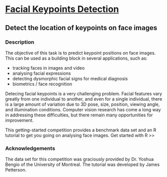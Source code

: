 # [Facial Keypoints Detection](https://www.kaggle.com/c/facial-keypoints-detection)
## Detect the location of keypoints on face images

### Description

The objective of this task is to predict keypoint positions on face images. This can be used as a building block in several applications, such as:

* tracking faces in images and video
* analysing facial expressions
* detecting dysmorphic facial signs for medical diagnosis
*  biometrics / face recognition

Detecing facial keypoints is a very challenging problem.  Facial features vary greatly from one individual to another, and even for a single individual, there is a large amount of variation due to 3D pose, size, position, viewing angle, and illumination conditions. Computer vision research has come a long way in addressing these difficulties, but there remain many opportunities for improvement.

This getting-started competition provides a benchmark data set and an R tutorial to get you going on analysing face images. Get started with R >>

### Acknowledgements

The data set for this competition was graciously provided by Dr. Yoshua Bengio of the University of Montreal. The tutorial was developed by James Petterson.